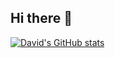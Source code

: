 ## Hi there 👋

<!--
**chauhaidang/chauhaidang** is a ✨ _special_ ✨ repository because its `README.md` (this file) appears on your GitHub profile.

Here are some ideas to get you started:

- 🔭 I’m currently working on xq test platform
- 🌱 I’m currently learning spring
- 👯 I’m looking to collaborate on opensource testing tool
- 🤔 I’m looking for help with ...
- 💬 Ask me about ...
- 📫 How to reach me:
- 😄 Pronouns: David
- ⚡ Fun fact: ...
-->

[![David's GitHub stats](https://github-readme-stats.vercel.app/api?username=chauhaidang)](https://github.com/anuraghazra/github-readme-stats)
